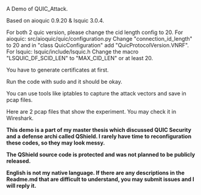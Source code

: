 A Demo of QUIC_Attack.

Based on aioquic 0.9.20 & lsquic 3.0.4.

For both 2 quic version, please change the cid length config to 20.
For aioquic: src/aioquic/quic/configuration.py
Change "connection_id_length" to 20 and in "class QuicConfiguration" add "QuicProtocolVersion.VNRF".
For lsquic: lsquic/include/lsquic.h
Change the macro "LSQUIC_DF_SCID_LEN" to "MAX_CID_LEN" or at least 20.

You have to generate certificates at first.

Run the code with sudo and it should be okay.

You can use tools like iptables to capture the attack vectors and save in pcap files.

Here are 2 pcap files that show the experiment. You may check it in Wireshark.


**This demo is a part of my master thesis which discussed QUIC Security and a defense archi called QShield. I rarely have time to reconfiguration these codes, so they may look messy.**

**The QShield source code is protected and was not planned to be publicly released.**

**English is not my native language. If there are any descriptions in the Readme.md that are difficult to understand, you may submit issues and I will reply it.**
